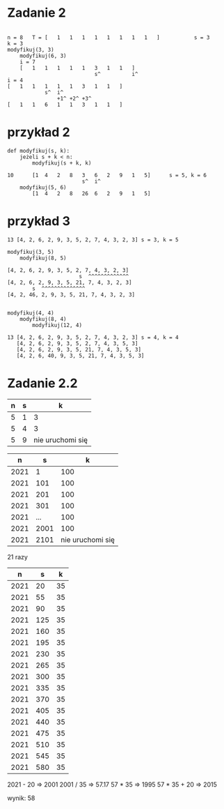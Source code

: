 # Zadanie 2


```

n = 8   T = [   1   1   1   1   1   1   1   1   ]           s = 3       k = 3
modyfikuj(3, 3)
    modyfikuj(6, 3)
    i = 7
    [   1   1   1   1   1   3   1   1   ] 
                            s^          i^
i = 4
[   1   1   1   1   1   3   1   1   ] 
            s^  i^
                +1^ +2^ +3^
[   1   1   6   1   1   3   1   1   ]     
```

# przykład 2
```
def modyfikuj(s, k):
    jeżeli s + k < n:
        modyfikuj(s + k, k)
```

```
10      [1  4   2   8   3   6   2   9   1   5]      s = 5, k = 6
                        s^  i^
    modyfikuj(5, 6)
        [1  4   2   8   26  6   2   9   1   5]
```

# przykład 3
```
13 [4, 2, 6, 2, 9, 3, 5, 2, 7, 4, 3, 2, 3] s = 3, k = 5

modyfikuj(3, 5)
    modyfikuj(8, 5)

[4, 2, 6, 2, 9, 3, 5, 2, 7, 4, 3, 2, 3]
                       s  ^^^^^^^^^^^^^
[4, 2, 6, 2, 9, 3, 5, 21, 7, 4, 3, 2, 3]
        s  ^^^^^^^^^^^^^^     
[4, 2, 46, 2, 9, 3, 5, 21, 7, 4, 3, 2, 3]
       

```


```
modyfikuj(4, 4)
    modyfikuj(8, 4)
        modyfikuj(12, 4)

13 [4, 2, 6, 2, 9, 3, 5, 2, 7, 4, 3, 2, 3] s = 4, k = 4
   [4, 2, 6, 2, 9, 3, 5, 2, 7, 4, 3, 5, 3]
   [4, 2, 6, 2, 9, 3, 5, 21, 7, 4, 3, 5, 3]
   [4, 2, 6, 40, 9, 3, 5, 21, 7, 4, 3, 5, 3]
```

# Zadanie 2.2

| n    | s    | k    |
|------|------|------|
| 5    | 1    | 3    |
| 5    | 4    | 3    |
| 5    | 9    | nie uruchomi się |

| n    | s    | k    |
|------|------|------|
| 2021 | 1    | 100  |
| 2021 | 101  | 100  |
| 2021 | 201  | 100  |
| 2021 | 301  | 100  |
| 2021 | ...  | 100  |
| 2021 | 2001 | 100  |
| 2021 | 2101 | nie uruchomi się |

21 razy

| n    | s    | k    |
|------|------|------|
| 2021 | 20   | 35   |
| 2021 | 55   | 35   |
| 2021 | 90   | 35   |
| 2021 | 125  | 35   |
| 2021 | 160  | 35   |
| 2021 | 195  | 35   |
| 2021 | 230  | 35   |
| 2021 | 265  | 35   |
| 2021 | 300  | 35   |
| 2021 | 335  | 35   |
| 2021 | 370  | 35   |
| 2021 | 405  | 35   |
| 2021 | 440  | 35   |
| 2021 | 475  | 35   |
| 2021 | 510  | 35   |
| 2021 | 545  | 35   |
| 2021 | 580  | 35   |

2021 - 20 => 2001
2001 / 35 => 57.17
57 * 35 => 1995
57 * 35 + 20 => 2015

wynik: 58
